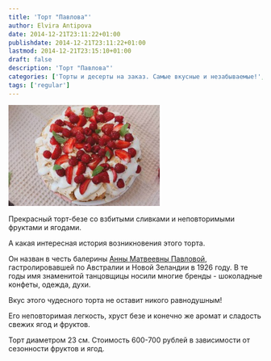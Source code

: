 ```yaml
---
title: 'Торт "Павлова"'
author: Elvira Antipova
date: 2014-12-21T23:11:22+01:00
publishdate: 2014-12-21T23:11:22+01:00
lastmod: 2014-12-21T23:15:10+01:00
draft: false
description: 'Торт "Павлова"'
categories: ['Торты и десерты на заказ. Самые вкусные и незабываемые!', 'Basic posts']
tags: ['regular']
---
```



[![IMG_1111 1](IMG_1111-1-300x200.jpg)](IMG_1111-1.jpg)
 
Прекрасный торт-безе со взбитыми сливками и неповторимыми фруктами и ягодами.
 
А какая интересная история возникновения этого торта.
 
Он назван в честь балерины [Анны Матвеевны Павловой](https://ru.wikipedia.org/wiki/%D0%9F%D0%B0%D0%B2%D0%BB%D0%BE%D0%B2%D0%B0,_%D0%90%D0%BD%D0%BD%D0%B0_%D0%9F%D0%B0%D0%B2%D0%BB%D0%BE%D0%B2%D0%BD%D0%B0), гастролировавшей по Австралии и Новой Зеландии в 1926 году. В те годы имя знаменитой танцовщицы носили многие бренды - шоколадные конфеты, одежда, духи.
 
Вкус этого чудесного торта не оставит никого равнодушным!
 
Его неповторимая легкость, хруст безе и конечно же аромат и сладость свежих ягод и фруктов.
 
Торт диаметром 23 см. Стоимость 600-700 рублей в зависимости от сезонности фруктов и ягод.


